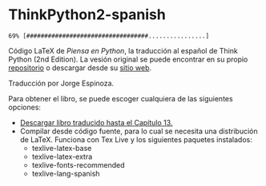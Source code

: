 ThinkPython2-spanish
====================

`69% [##################################................]`

Código LaTeX de *Piensa en Python*, la traducción al español de Think Python (2nd Edition).  La vesión original se puede encontrar en su propio [repositorio](https://github.com/AllenDowney/ThinkPython2) o descargar desde su [sitio web](http://greenteapress.com/wp/think-python-2e/).

Traducción por Jorge Espinoza.

Para obtener el libro, se puede escoger cualquiera de las siguientes opciones:

* [Descargar libro traducido hasta el Capítulo 13.](https://github.com/jorgelespinoza/ThinkPython2-spanish/blob/master/book/thinkpython2-spanish.pdf)
* Compilar desde código fuente, para lo cual se necesita una distribución de LaTeX. Funciona con Tex Live y los siguientes paquetes instalados:
  * texlive-latex-base
  * texlive-latex-extra
  * texlive-fonts-recommended
  * texlive-lang-spanish


